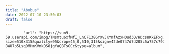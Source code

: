 ```yaml
---
title: "Abobus"
date: 2022-07-10 23:50:03
draft: false
---
```


            "url": "https://sun9-59.userapi.com/impg/TNsmtu6xfMfI_LnCF138GYXvJKYmfAzxHOud3Q/HDcsnKkEFxg.jpg?size=510x315&quality=95&crop=45,0,510,315&sign=42de0747d7d205c5a757c79746644868&c_uniq_tag=ZQozdzaW1y5-BWU7p5LsqDMHmKVmkDS8jgYaQBTsOCc&type=album",
